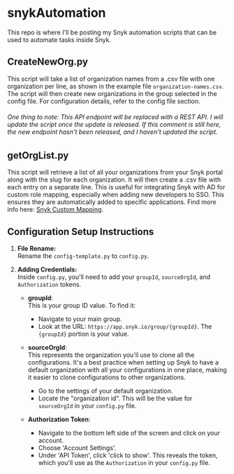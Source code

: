 # snykAutomation

This repo is where I'll be posting my Snyk automation scripts that can be used to automate tasks inside Snyk.

## CreateNewOrg.py
This script will take a list of organization names from a .csv file with one organization per line, as shown in the example file `organization-names.csv`. The script will then create new organizations in the group selected in the config file. For configuration details, refer to the config file section.

###### One thing to note: This API endpoint will be replaced with a REST API. I will update the script once the update is released. If this comment is still here, the new endpoint hasn't been released, and I haven't updated the script.

## getOrgList.py
This script will retrieve a list of all your organizations from your Snyk portal along with the slug for each organization. It will then create a .csv file with each entry on a separate line. This is useful for integrating Snyk with AD for custom role mapping, especially when adding new developers to SSO. This ensures they are automatically added to specific applications. Find more info here: [Snyk Custom Mapping](https://docs.snyk.io/enterprise-setup/using-single-sign-on-sso-for-authentication/custom-mapping-option).


## Configuration Setup Instructions

1. **File Rename:**  
   Rename the `config-template.py` to `config.py`.

2. **Adding Credentials:**  
   Inside `config.py`, you'll need to add your `groupId`, `sourceOrgId`, and `Authorization` tokens.

    - **groupId**:  
      This is your group ID value. To find it:
        - Navigate to your main group.
        - Look at the URL: `https://app.snyk.io/group/{groupId}`. The `{groupId}` portion is your value.
      
    - **sourceOrgId**:  
      This represents the organization you'll use to clone all the configurations. It's a best practice when setting up Snyk to have a default organization with all your configurations in one place, making it easier to clone configurations to other organizations.
        - Go to the settings of your default organization.
        - Locate the "organization id". This will be the value for `sourceOrgId` in your `config.py` file.

    - **Authorization Token**:
        - Navigate to the bottom left side of the screen and click on your account.
        - Choose 'Account Settings'.
        - Under 'API Token', click 'click to show'. This reveals the token, which you'll use as the `Authorization` in your `config.py` file.
